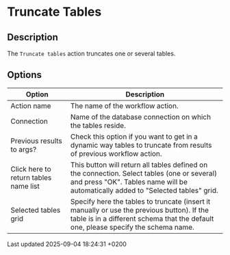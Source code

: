 <div id="header">

# Truncate Tables

</div>

<div id="content">

<div class="sect1">

## Description

<div class="sectionbody">

<div class="paragraph">

The `Truncate tables` action truncates one or several tables.

</div>

</div>

</div>

<div class="sect1">

## Options

<div class="sectionbody">

| Option                                | Description                                                                                                                                                                      |
| ------------------------------------- | -------------------------------------------------------------------------------------------------------------------------------------------------------------------------------- |
| Action name                           | The name of the workflow action.                                                                                                                                                 |
| Connection                            | Name of the database connection on which the tables reside.                                                                                                                      |
| Previous results to args?             | Check this option if you want to get in a dynamic way tables to truncate from results of previous workflow action.                                                               |
| Click here to return tables name list | This button will return all tables defined on the connection. Select tables (one or several) and press "OK". Tables name will be automatically added to "Selected tables" grid.  |
| Selected tables grid                  | Specify here the tables to truncate (insert it manually or use the previous button). If the table is in a different schema that the default one, please specify the schema name. |

</div>

</div>

</div>

<div id="footer">

<div id="footer-text">

Last updated 2025-09-04 18:24:31 +0200

</div>

</div>
